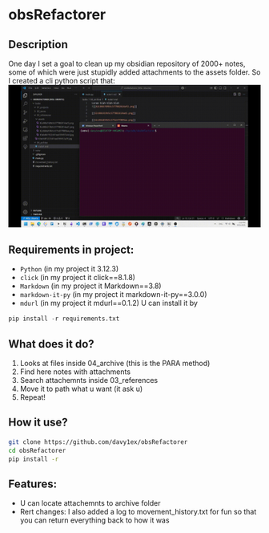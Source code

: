 # obsRefactorer
## Description
One day I set a goal to clean up my obsidian repository of 2000+ notes, some of which were just stupidly added attachments to the assets folder. So I created a cli python script that:
![kek](https://github.com/davy1ex/obsRefactorer/blob/master/docs/2025-04-25%2014-52-15.gif?raw=true)
## Requirements in project:
- `Python` (in my project it 3.12.3)
- `click` (in my project it click==8.1.8)
- `Markdown` (in my project it Markdown==3.8)
- `markdown-it-py` (in my project it markdown-it-py==3.0.0)
- `mdurl` (in my project it mdurl==0.1.2)
U can install it by
```python
pip install -r requirements.txt
```
## What does it do?
1. Looks at files inside 04_archive (this is the PARA method)
2. Find here notes with attachments
3. Search attachemnts inside 03_references
4. Move it to path what u want (it ask u)
5. Repeat!

## How it use?
```bash
git clone https://github.com/davy1ex/obsRefactorer
cd obsRefactorer
pip install -r 
```

## Features:
- U can locate attachemnts to archive folder
- Rert changes: I also added a log to movement_history.txt for fun so that you can return everything back to how it was
